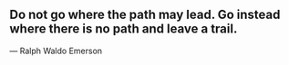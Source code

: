 ## Do not go where the path may lead. Go instead where there is no path and leave a trail.
— Ralph Waldo Emerson